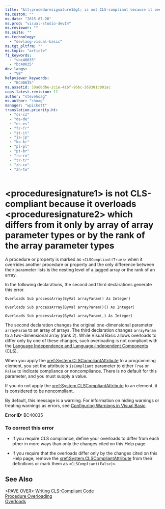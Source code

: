 ```yaml
---
title: "&lt;proceduresignature1&gt; is not CLS-compliant because it overloads &lt;proceduresignature2&gt; which differs from it only by array of array parameter types or by the rank of the array parameter types | Microsoft Docs"
ms.custom: ""
ms.date: "2015-07-20"
ms.prod: "visual-studio-dev14"
ms.reviewer: ""
ms.suite: ""
ms.technology: 
  - "devlang-visual-basic"
ms.tgt_pltfrm: ""
ms.topic: "article"
f1_keywords: 
  - "vbc40035"
  - "bc40035"
dev_langs: 
  - "VB"
helpviewer_keywords: 
  - "BC40035"
ms.assetid: 50a66dbe-2c1e-41bf-96bc-369301c891ac
caps.latest.revision: 11
author: "stevehoag"
ms.author: "shoag"
manager: "wpickett"
translation.priority.ht: 
  - "cs-cz"
  - "de-de"
  - "es-es"
  - "fr-fr"
  - "it-it"
  - "ja-jp"
  - "ko-kr"
  - "pl-pl"
  - "pt-br"
  - "ru-ru"
  - "tr-tr"
  - "zh-cn"
  - "zh-tw"
---
```

# &lt;proceduresignature1&gt; is not CLS-compliant because it overloads &lt;proceduresignature2&gt; which differs from it only by array of array parameter types or by the rank of the array parameter types
A procedure or property is marked as `<CLSCompliant(True)>` when it overrides another procedure or property and the only difference between their parameter lists is the nesting level of a jagged array or the rank of an array.  
  
 In the following declarations, the second and third declarations generate this error.  
  
 `Overloads Sub processArray(ByVal arrayParam() As Integer)`  
  
 `Overloads Sub processArray(ByVal arrayParam()() As Integer)`  
  
 `Overloads Sub processArray(ByVal arrayParam(,) As Integer)`  
  
 The second declaration changes the original one-dimensional parameter `arrayParam` to an array of arrays. The third declaration changes `arrayParam` to a two-dimensional array (rank 2). While Visual Basic allows overloads to differ only by one of these changes, such overloading is not compliant with the [Language Independence and Language-Independent Components](https://msdn.microsoft.com/library/12a7a7h3) (CLS).  
  
 When you apply the <xref:System.CLSCompliantAttribute> to a programming element, you set the attribute's `isCompliant` parameter to either `True` or `False` to indicate compliance or noncompliance. There is no default for this parameter, and you must supply a value.  
  
 If you do not apply the <xref:System.CLSCompliantAttribute> to an element, it is considered to be noncompliant.  
  
 By default, this message is a warning. For information on hiding warnings or treating warnings as errors, see [Configuring Warnings in Visual Basic](/visualstudio/ide/configuring-warnings-in-visual-basic).  
  
 **Error ID:** BC40035  
  
### To correct this error  
  
-   If you require CLS compliance, define your overloads to differ from each other in more ways than only the changes cited on this Help page.  
  
-   If you require that the overloads differ only by the changes cited on this Help page, remove the <xref:System.CLSCompliantAttribute> from their definitions or mark them as `<CLSCompliant(False)>`.  
  
## See Also  
 [\<PAVE OVER> Writing CLS-Compliant Code](http://msdn.microsoft.com/en-us/4c705105-69a2-4e5e-b24e-0633bc32c7f3)   
 [Procedure Overloading](../../../visual-basic/programming-guide/language-features/procedures/procedure-overloading.md)   
 [Overloads](../../../visual-basic/language-reference/modifiers/overloads.md)